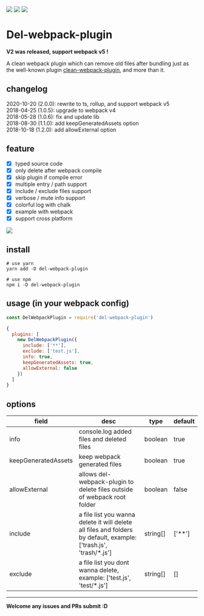 [![](https://img.shields.io/npm/v/del-webpack-plugin.svg)](https://www.npmjs.com/package/del-webpack-plugin)
[![](https://img.shields.io/npm/dt/del-webpack-plugin.svg)](https://www.npmjs.com/package/del-webpack-plugin)
![](https://img.shields.io/github/license/jackypan1989/del-webpack-plugin.svg)
# Del-webpack-plugin 

**V2 was released, support webpack v5 !** 

A clean webpack plugin which can remove old files after bundling just as the well-known plugin [clean-webpack-plugin](https://github.com/johnagan/clean-webpack-plugin), and more than it.

## changelog
2020-10-20 (2.0.0): rewrite to ts, rollup, and support webpack v5  
2018-04-25 (1.0.5): upgrade to webpack v4  
2018-05-28 (1.0.6): fix and update lib  
2018-08-30 (1.1.0): add keepGeneratedAssets option  
2018-10-18 (1.2.0): add allowExternal option  

## feature
- [x] typed source code
- [x] only delete after webpack compile
- [x] skip plugin if compile error
- [x] multiple entry / path support
- [x] include / exclude files support
- [x] verbose / mute info support
- [x] colorful log with chalk
- [x] example with webpack
- [x] support cross platform

![](https://i.imgur.com/t65OjUv.png)

## install
```shell
# use yarn
yarn add -D del-webpack-plugin

# use npm
npm i -D del-webpack-plugin
```

## usage (in your webpack config)
```js
const DelWebpackPlugin = require('del-webpack-plugin')

{
  plugins: [
    new DelWebpackPlugin({
      include: ['**'],
      exclude: ['test.js'],
      info: true,
      keepGeneratedAssets: true,
      allowExternal: false
    })
  ]
}
```

## options

| field | desc | type | default |
|---|---|---|---|
| info  | console.log added files and deleted files | boolean  | true |
| keepGeneratedAssets  | keep webpack generated files | boolean  | true |
| allowExternal | allows del-webpack-plugin to delete files outside of webpack root folder | boolean | false |
| include | a file list you wanna delete it will delete all files and folders by default, example: ['trash.js', 'trash/*.js'] | string[] | ['**'] |
| exclude | a file list you dont wanna delete, example: ['test.js', 'test/*.js'] | string[] | [] |

---

**Welcome any issues and PRs submit :D**
